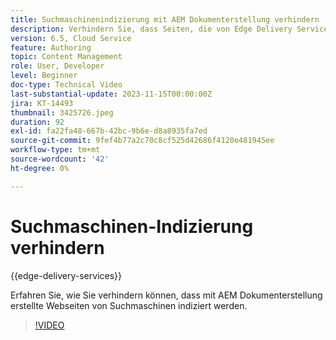 ```yaml
---
title: Suchmaschinenindizierung mit AEM Dokumenterstellung verhindern
description: Verhindern Sie, dass Seiten, die von Edge Delivery Services bereitgestellt werden, von Suchmaschinen indiziert werden.
version: 6.5, Cloud Service
feature: Authoring
topic: Content Management
role: User, Developer
level: Beginner
doc-type: Technical Video
last-substantial-update: 2023-11-15T00:00:00Z
jira: KT-14493
thumbnail: 3425726.jpeg
duration: 92
exl-id: fa22fa48-667b-42bc-9b6e-d8a8935fa7ed
source-git-commit: 9fef4b77a2c70c8cf525d42686f4120e481945ee
workflow-type: tm+mt
source-wordcount: '42'
ht-degree: 0%

---
```


# Suchmaschinen-Indizierung verhindern

{{edge-delivery-services}}

Erfahren Sie, wie Sie verhindern können, dass mit AEM Dokumenterstellung erstellte Webseiten von Suchmaschinen indiziert werden.

>[!VIDEO](https://video.tv.adobe.com/v/3425726/?learn=on)
